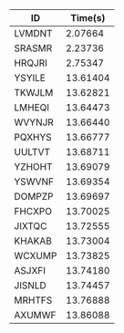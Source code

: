 |ID|Time(s)|
|-|-|
|LVMDNT|2.07664|
|SRASMR|2.23736|
|HRQJRI|2.75347|
|YSYILE|13.61404|
|TKWJLM|13.62821|
|LMHEQI|13.64473|
|WVYNJR|13.66440|
|PQXHYS|13.66777|
|UULTVT|13.68711|
|YZHOHT|13.69079|
|YSWVNF|13.69354|
|DOMPZP|13.69697|
|FHCXPO|13.70025|
|JIXTQC|13.72555|
|KHAKAB|13.73004|
|WCXUMP|13.73825|
|ASJXFI|13.74180|
|JISNLD|13.74457|
|MRHTFS|13.76888|
|AXUMWF|13.86088|
